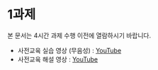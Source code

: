 # 1과제
본 문서는 4시간 과제 수행 이전에 열람하시기 바랍니다.

- 사전교육 실습 영상 (무음성) : [YouTube](https://youtu.be/GSNNexebet8)
- 사전교육 해설 영상 : [YouTube](https://youtu.be/eN963O94ngs)